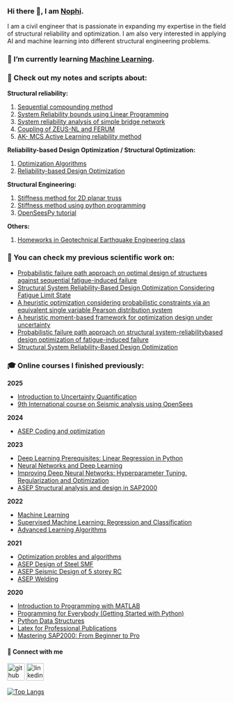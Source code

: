 ### Hi there 👋, I am [Nophi](https://www.linkedin.com/in/nophi-biton/).
I am a civil engineer that is passionate in expanding my expertise in the field of structural reliability and optimization. I am also very interested in applying AI and machine learning into different structural engineering problems.


### 🌱 I’m currently learning [Machine Learning](https://www.statlearning.com/).

### 👀 Check out my notes and scripts about:

**Structural reliability:**
1. [Sequential compounding method](https://github.com/nophibiton/Struct_Reliability/tree/main/SCM)
2. [System Reliability bounds using Linear Programming](https://github.com/nophibiton/Struct_Reliability/tree/main/system-reliability-using-LP)
3. [System reliability analysis of simple bridge network](https://github.com/nophibiton/Struct_Reliability/tree/main/a-simple-bridge-network-example)
4. [Coupling of ZEUS-NL and FERUM](https://github.com/nophibiton/Struct_Reliability/tree/main/ZEUS-NL-and-FERUM-coupling)
5. [AK- MCS Active Learning reliability method](https://github.com/nophibiton/Struct_Reliability/tree/main/AK_MCS)

**Reliability-based Design Optimization / Structural Optimization:**
1. [Optimization Algorithms](https://github.com/nophibiton/optimization-algorithms/tree/main)
2. [Reliability-based Design Optimization](https://github.com/nophibiton/RBDO-Matlab-Double-Loop.git)

**Structural Engineering:**
1. [Stiffness method for 2D planar truss](https://github.com/nophibiton/Struct_Engg/tree/main/stiffness-method)
2. [Stiffness method using python programming](https://github.com/nophibiton/Struct_Engg/tree/main/stiffness-method/stiffness-method-using-python)
3. [OpenSeesPy tutorial](https://github.com/nophibiton/Struct_Engg/tree/main/openseespy-tutorials)
   
**Others:**
1. [Homeworks in Geotechnical Earthquake Engineering class](https://github.com/nophibiton/geotechnical-earthquake-engg)


### 📝 You can check my previous scientific work on:
- [Probabilistic failure path approach on optimal design of structures against sequential fatigue-induced failure](https://doi.org/10.1007/s00158-024-03918-4)
- [Structural System Reliability-Based Design Optimization Considering Fatigue Limit State](https://www.techno-press.org/content/?page=article&journal=sss&volume=33&num=3&ordernum=1)
- [A heuristic optimization considering probabilistic constraints via an equivalent single variable Pearson distribution system](https://doi.org/10.1016/j.asoc.2019.03.021)
- [A heuristic moment-based framework for optimization design under uncertainty](https://doi.org/10.1007/s00366-019-00759-4)
- [Probabilistic failure path approach on structural system-reliabilitybased design optimization of fatigue-induced failure](http://www.tara.tcd.ie/bitstream/handle/2262/103435/submission_358.pdf?sequence=1)
- [Structural System Reliability-Based Design Optimization](http://www.i-asem.org/publication_conf/asem23/4.SS/1.MS/[0109].pdf)

### :mortar_board: Online courses I finished previously:
**2025**
- [Introduction to Uncertainty Quantification](https://coursera.org/share/ff87db148fbe7eea2b5d102bc75a1089)
- [9th International course on Seismic analysis using OpenSees](https://drive.google.com/file/d/1VhORM9Z6r1aANmWGq-bkr0CS_b0tScHS/view?usp=sharing)

**2024**
- [ASEP Coding and optimization](https://drive.google.com/file/d/1GVwXE6Tp6HImz6ZkKfYIkqmtWabyFvKD/view?usp=sharing)

**2023**
- [Deep Learning Prerequisites: Linear Regression in Python](https://www.udemy.com/certificate/UC-5582e073-bac0-4006-925e-461f35baab8f/)
- [Neural Networks and Deep Learning](https://coursera.org/share/207203c152aa3983b44cc5b9da413b5b)
- [Improving Deep Neural Networks: Hyperparameter Tuning, Regularization and Optimization](https://coursera.org/share/245366a0d3e74c428d8a3629e0c72e2d)
- [ASEP Structural analysis and design in SAP2000](https://drive.google.com/file/d/1H11x1Bvy3GXsiJgHJXxMjXxyU84_0a52/view?usp=sharing)
  
**2022**
- [Machine Learning](https://coursera.org/share/44522c5899e3541c52f460e8a39642e2)
- [Supervised Machine Learning: Regression and Classification](https://coursera.org/share/98ebb0aa4585e60ed57d8cc7eaaa54f5)
- [Advanced Learning Algorithms](https://coursera.org/share/7f040234294485e04d8a3618fbba8cf1)
  
**2021**
- [Optimization probles and algorithms](https://www.udemy.com/certificate/UC-ea728e66-cb96-4522-aa66-e5567ee784a7/)
- [ASEP Design of Steel SMF](https://drive.google.com/file/d/1H2ejkrWdOnfTeaPkiJBrJVNof5Yc45NO/view?usp=sharing)
- [ASEP Seismic Design of 5 storey RC](https://drive.google.com/file/d/1GdYskmaSdNtOa9UKczMWs4aYuScxKNxT/view?usp=sharing)
- [ASEP Welding](https://drive.google.com/file/d/1Gg-pDGITrhWKz1mEAxUUdm5Q_8m_P1AZ/view?usp=sharing)
  
**2020**
- [Introduction to Programming with MATLAB](https://coursera.org/share/8d0c99e4ccdb938b4bedaa2b8358a97b)
- [Programming for Everybody (Getting Started with Python)](https://coursera.org/share/50a467079495825ea0e3225e74cf3b34)
- [Python Data Structures](https://coursera.org/share/e3e968b333cb1c9e3b76e56591e81b5d)
- [Latex for Professional Publications](https://www.udemy.com/certificate/UC-a8ffe252-109f-4778-a77f-edbfebdf9469/)
- [Mastering SAP2000: From Beginner to Pro](https://www.udemy.com/certificate/UC-01e89666-de1d-466b-9714-5b8ab49f1138/)


#### 🔗 Connect with me
[<img src='https://cdn.jsdelivr.net/npm/simple-icons@3.0.1/icons/github.svg' alt='github' height='40'>](https://github.com/nophibiton)  [<img src='https://cdn.jsdelivr.net/npm/simple-icons@3.0.1/icons/linkedin.svg' alt='linkedin' height='40'>](https://www.linkedin.com/in/nophi-biton/)  

[![Top Langs](https://github-readme-stats.vercel.app/api/top-langs/?username=nophibiton)](https://github.com/anuraghazra/github-readme-stats)

